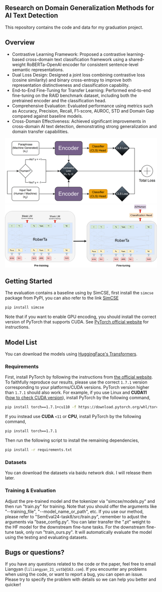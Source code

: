 ## Research on Domain Generalization Methods for AI Text Detection

This repository contains the code and data for my graduation project.

## Overview

- Contrastive Learning Framework: Proposed a contrastive learning-based cross-domain text classification framework using a shared-weight RoBERTa-OpenAI encoder for consistent sentence-level semantic representations.
- Dual Loss Design: Designed a joint loss combining contrastive loss (cosine similarity) and binary cross-entropy to improve both representation distinctiveness and classification capability.
- End-to-End Fine-Tuning for Transfer Learning: Performed end-to-end fine-tuning on the RAID benchmark dataset, including both the pretrained encoder and the classification head.
- Comprehensive Evaluation: Evaluated performance using metrics such as Accuracy, Precision, Recall, F1-score, AUROC, STD and Domain Gap compared against baseline models.
- Cross-Domain Effectiveness: Achieved significant improvements in cross-domain AI text detection, demonstrating strong generalization and domain transfer capabilities.

![](data/CL.png)
![](data/FT.png)
## Getting Started

The evaluation contains a baseline using by SimCSE, first install the `simcse` package from PyPI, you can also refer to the link [SimCSE](https://github.com/princeton-nlp/SimCSE)

```bash
pip install simcse
```

Note that if you want to enable GPU encoding, you should install the correct version of PyTorch that supports CUDA. See [PyTorch official website](https://pytorch.org) for instructions.

## Model List

You can download the models using [HuggingFace's Transformers](https://github.com/huggingface/transformers). 


### Requirements

First, install PyTorch by following the instructions from [the official website](https://pytorch.org). To faithfully reproduce our results, please use the correct `1.7.1` version corresponding to your platforms/CUDA versions. PyTorch version higher than `1.7.1` should also work. For example, if you use Linux and **CUDA11** ([how to check CUDA version](https://varhowto.com/check-cuda-version/)), install PyTorch by the following command,

```bash
pip install torch==1.7.1+cu110 -f https://download.pytorch.org/whl/torch_stable.html
```

If you instead use **CUDA** `<11` or **CPU**, install PyTorch by the following command,

```bash
pip install torch==1.7.1
```


Then run the following script to install the remaining dependencies,

```bash
pip install -r requirements.txt
```

### Datasets
You can download the datasets via baidu network disk. I will release them later.

### Training & Evaluation
Adjust the pre-trained model and the tokenizer via "simcse/models.py" and then run "train.py" for training. Note that you should offer the arguments like "--training_file", "--model_name_or_path", etc.
If you use our method, please refer to "SemEval24-task8/src/train.py", remember to adjust the arguments via "base_config.py". You can later transfer the ".pt" weight to the HF model for the downstream fine-tune tasks.
For the downstream fine-tune task, only run "train_ours.py". It will automatically evaluate the model using the testing and evaluating datasets.

## Bugs or questions?

If you have any questions related to the code or the paper, feel free to email Liangyan (`liliangyan_21_ustb@163.com`). If you encounter any problems when using the code, or want to report a bug, you can open an issue. Please try to specify the problem with details so we can help you better and quicker!

